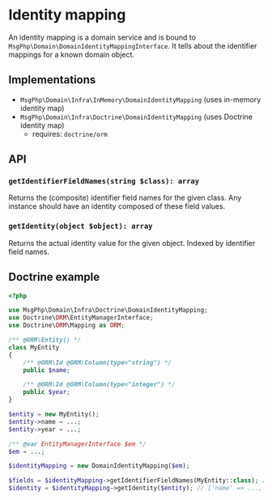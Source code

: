 # Identity mapping

An identity mapping is a domain service and is bound to `MsgPhp\Domain\DomainIdentityMappingInterface`. It tells about the
identifier mappings for a known domain object.

## Implementations

- `MsgPhp\Domain\Infra\InMemory\DomainIdentityMapping` (uses in-memory identity map)
- `MsgPhp\Domain\Infra\Doctrine\DomainIdentityMapping` (uses Doctrine identity map)
    - requires: `doctrine/orm`

## API

### `getIdentifierFieldNames(string $class): array`

Returns the (composite) identifier field names for the given class. Any instance should have an identity composed of
these field values.

### `getIdentity(object $object): array`

Returns the actual identity value for the given object. Indexed by identifier field names.

## Doctrine example

```php
<?php

use MsgPhp\Domain\Infra\Doctrine\DomainIdentityMapping;
use Doctrine\ORM\EntityManagerInterface;
use Doctrine\ORM\Mapping as ORM;

/** @ORM\Entity() */
class MyEntity
{
    /** @ORM\Id @ORM\Column(type="string") */
    public $name;

    /** @ORM\Id @ORM\Column(type="integer") */
    public $year;
}

$entity = new MyEntity();
$entity->name = ...;
$entity->year = ...;

/** @var EntityManagerInterface $em */
$em = ...;

$identityMapping = new DomainIdentityMapping($em);

$fields = $identityMapping->getIdentifierFieldNames(MyEntity::class); // ['name', 'year']
$identity = $identityMapping->getIdentity($entity); // ['name' => ..., 'year' => ...]
```
